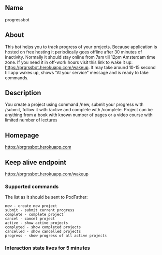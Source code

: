 ## Name
progressbot

## About
This bot helps you to track progress of your projects. Because application is hosted on free hosting it periodically goes offline after 30 minutes of inactivity. Normally it should stay online from 7am till 12pm Amsterdam time zone. If you need it in off-work hours visit this link to wake it up: https://prgrssbot.herokuapp.com/wakeup. It may take around 10-15 second till app wakes up, shows "At your service" message and is ready to take commands.

## Description
You create a project using command /new, submit your progress with /submit, follow it with /active and complete with /complete. Project can be anything from a book with known number of pages or a video course with limited number of lectures

## Homepage
https://prgrssbot.herokuapp.com

## Keep alive endpoint
https://prgrssbot.herokuapp.com/wakeup

### Supported commands
The list as it should be sent to PodFather:
```
new - create new project
submit - submit current progress
complete - complete project
cancel - cancel project
active - show active projects
completed - show completed projects
cancelled - show cancelled projects
progress - show progress of all active projects
```

### Interaction state lives for 5 minutes
